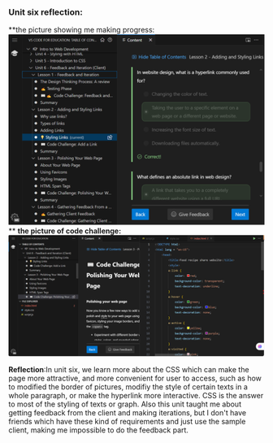 ### **Unit six reflection:**

**the picture showing me making progress:![alt text](image.png) **
**the picture of code challenge: ![alt text](image-1.png)**

**Reflection**:In unit six, we learn more about the CSS which can make the page more attractive, and more convenient for user to access, such as how to modified the border of pictures, modifiy the style of certain texts in a whole paragraph, or make the hyperlink more interactive. CSS is the answer to most of the styling of texts or graph. Also this unit taught me about getting feedback from the client and making iterations, but I don't have friends which have these kind of requirements and just use the sample client, making me impossible to do the feedback part.